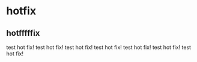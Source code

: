 # hotfix
## hotfffffix

test hot fix!
test hot fix!
test hot fix!
test hot fix!
test hot fix!
test hot fix!
test hot fix!
